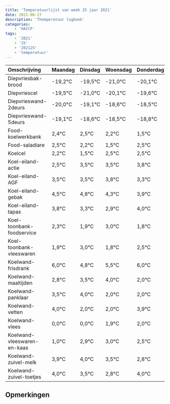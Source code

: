 ```yaml
---
title: 'Temperatuurlijst van week 25 jaar 2021'
date: 2021-06-27
description: 'Themperatuur logboek'
categories:
    - 'HACCP'
tags:
    - '2021'
    - '25'
    - '202125'
    - 'temperatuur'
---
```

|Omschrijving|Maandag|Dinsdag|Woensdag|Donderdag|Vrijdag|Zaterdag|Zondag|
|:---|:---|:---|:---|:---|:---|:---|:---|
|Diepvriesbak-brood|-19,2°C|-19,5°C|-21,0°C|-20,1°C|-19,6°C|-19,5°C|-19,8°C|
|Diepvriescel|-19,5°C|-21,0°C|-20,1°C|-19,6°C|-19,5°C|-19,8°C|-20,5°C|
|Diepvrieswand-2deurs|-20,0°C|-19,1°C|-18,6°C|-18,5°C|-18,8°C|-19,5°C|-18,5°C|
|Diepvrieswand-5deurs|-19,1°C|-18,6°C|-18,5°C|-18,8°C|-19,5°C|-18,5°C|-18,5°C|
|Food-koelwerkbank|2,4°C|2,5°C|2,2°C|1,5°C|2,5°C|2,5°C|2,8°C|
|Food-saladiare|2,5°C|2,2°C|1,5°C|2,5°C|2,5°C|2,8°C|2,3°C|
|Koelcel|2,2°C|1,5°C|2,5°C|2,5°C|2,8°C|2,3°C|1,9°C|
|Koel-eiland-actie|2,5°C|3,5°C|3,5°C|3,8°C|3,3°C|2,9°C|4,0°C|
|Koel-eiland-AGF|3,5°C|3,5°C|3,8°C|3,3°C|2,9°C|4,0°C|2,8°C|
|Koel-eiland-gebak|4,5°C|4,8°C|4,3°C|3,9°C|5,0°C|3,8°C|4,5°C|
|Koel-eiland-tapas|3,8°C|3,3°C|2,9°C|4,0°C|2,8°C|3,5°C|4,0°C|
|Koel-toonbank-foodservice|2,3°C|1,9°C|3,0°C|1,8°C|2,5°C|3,0°C|1,0°C|
|Koel-toonbank-vleeswaren|1,9°C|3,0°C|1,8°C|2,5°C|3,0°C|1,0°C|1,0°C|
|Koelwand-frisdrank|6,0°C|4,8°C|5,5°C|6,0°C|4,0°C|4,0°C|5,9°C|
|Koelwand-maaltijden|2,8°C|3,5°C|4,0°C|2,0°C|2,0°C|3,9°C|4,0°C|
|Koelwand-panklaar|3,5°C|4,0°C|2,0°C|2,0°C|3,9°C|4,0°C|3,5°C|
|Koelwand-vetten|4,0°C|2,0°C|2,0°C|3,9°C|4,0°C|3,5°C|2,8°C|
|Koelwand-vlees|0,0°C|0,0°C|1,9°C|2,0°C|1,5°C|0,8°C|2,0°C|
|Koelwand-vleeswaren-en-kaas|1,0°C|2,9°C|3,0°C|2,5°C|1,8°C|3,0°C|1,9°C|
|Koelwand-zuivel-melk|3,9°C|4,0°C|3,5°C|2,8°C|4,0°C|2,9°C|3,7°C|
|Koelwand-zuivel-toetjes|4,0°C|3,5°C|2,8°C|4,0°C|2,9°C|3,7°C|3,3°C|

## Opmerkingen


